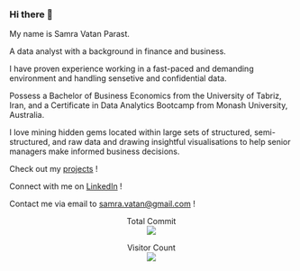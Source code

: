 ### Hi there 👋

<!--
**Samravp/SamraVP** is a ✨ _special_ ✨ repository because its `README.md` (this file) appears on your GitHub profile.

Here are some ideas to get you started:

- 🔭 I’m currently working on ...
- 🌱 I’m currently learning ...
- 👯 I’m looking to collaborate on ...
- 🤔 I’m looking for help with ...
- 💬 Ask me about ...
- 📫 How to reach me: ...
- 😄 Pronouns: ...
- ⚡ Fun fact: ...
-->

My name is Samra Vatan Parast.

A data analyst with a background in finance and business.

I have proven experience working in a fast-paced and demanding environment and handling sensetive and confidential data. 

Possess a Bachelor of Business Economics from the University of Tabriz, Iran, and a Certificate in Data Analytics Bootcamp from Monash University, Australia.

I love mining hidden gems located within large sets of structured, semi-structured, and raw data and drawing insightful visualisations to help senior managers make informed business decisions.

Check out my [projects](https://github.com/Samravp?tab=repositories) !

Connect with me on [LinkedIn](https://www.linkedin.com/in/samravp/) !

Contact me via email to [samra.vatan@gmail.com](mailto:samra.vatan@gmail.com) !



<p align="center"> 
  Total Commit<br>
  <img src="https://github-readme-stats.vercel.app/api?username=Samravp&theme=dark&show_icons=true&hide=contribs,prs,stars,issues" />
</p>


<p align="center"> 
  Visitor Count<br>
  <img src="https://profile-counter.glitch.me/Samravp/count.svg"/>
</p>

